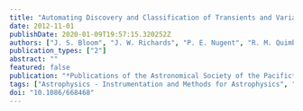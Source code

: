 ```yaml
---
title: "Automating Discovery and Classification of Transients and Variable Stars in the Synoptic Survey Era"
date: 2012-11-01
publishDate: 2020-01-09T19:57:15.320252Z
authors: ["J. S. Bloom", "J. W. Richards", "P. E. Nugent", "R. M. Quimby", "M. M. Kasliwal", "D. L. Starr", "D. Poznanski", "E. O. Ofek", "S. B. Cenko", "N. R. Butler", "S. R. Kulkarni", "A. Gal-Yam", "N. Law"]
publication_types: ["2"]
abstract: ""
featured: false
publication: "*Publications of the Astronomical Society of the Pacific*"
tags: ["Astrophysics - Instrumentation and Methods for Astrophysics", "Astrophysics - Cosmology and Nongalactic Astrophysics", "Astrophysics - Astrophysics of Galaxies"]
doi: "10.1086/668468"
---
```


